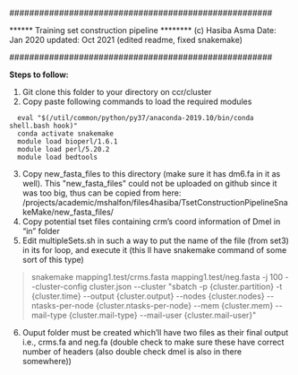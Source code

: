 
#####################################################

****** Training set construction pipeline ********
(c) Hasiba Asma
Date: Jan 2020
updated: Oct 2021 (edited readme, fixed snakemake)

#####################################################


**Steps to follow:**
1.	Git clone this folder to your directory on ccr/cluster
2.	Copy paste following commands to load the required modules
```
  eval "$(/util/common/python/py37/anaconda-2019.10/bin/conda shell.bash hook)"
  conda activate snakemake
  module load bioperl/1.6.1
  module load perl/5.20.2
  module load bedtools
```
3.	Copy new_fasta_files to this directory (make sure it has dm6.fa in it as well). This "new_fasta_files" could not be uploaded on github since it was too big, thus can be copied from here: /projects/academic/mshalfon/files4hasiba/TsetConstructionPipelineSnakeMake/new_fasta_files/
4.	Copy potential tset files containing crm’s coord information of Dmel in “in” folder
5.	Edit multipleSets.sh in such a way to put the name of the file (from set3) in its for loop, and execute it (this ll have snakemake command of some sort of this type)
>  snakemake mapping1.test/crms.fasta mapping1.test/neg.fasta -j 100 --cluster-config cluster.json --cluster "sbatch -p {cluster.partition} -t {cluster.time} --output {cluster.output} --nodes {cluster.nodes} --ntasks-per-node {cluster.ntasks-per-node} --mem {cluster.mem} --mail-type {cluster.mail-type} --mail-user {cluster.mail-user}"

6.	Ouput folder must be created which’ll have two files as their final output i.e., crms.fa and neg.fa (double check to make sure these have correct number of headers (also double check dmel is also in there somewhere))




